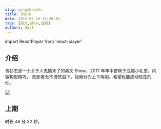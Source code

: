 ```yaml
---
slug: qingshanzhi
title: 青衫志
date: 2023-07-16 23:49:16
tags: [英文,Show,成熙]
authors: Dolf
---
```


import ReactPlayer from 'react-player'

## 介绍

青衫志是一个关于人鬼情未了的英文 Show，2017 年年中首映于成熙小礼堂。内容构思精巧， 观影者无不潸然泪下。视频分为上下两期，希望也能感动现在的你。

![](https://one.offshoreview.xyz/docu-work/ddd125312709d56db75d089840ec4a3d.png)

<!-- truncate -->

## 上期

时长 46 分 32 秒。

<ReactPlayer
  url='https://one.offshoreview.xyz/docu-work/qingshan.mp4' 
  light="https://one.offshoreview.xyz/docu-work/8157b685f1070087b4af04990230d072.png"
  controls
/>
